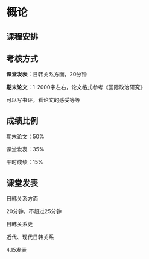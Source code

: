 # 概论

## 课程安排

## 考核方式

**课堂发表**：日韩关系方面，20分钟

**期末论文**：1-2000字左右，论文格式参考《国际政治研究》

可以写书评，看论文的感受等等

## 成绩比例

期末论文：50%

课堂发表：35%

平时成绩：15%

## 课堂发表

日韩关系方面

20分钟，不超过25分钟

日韩关系史

近代、现代日韩关系

4.15发表

